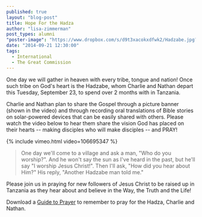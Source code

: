 ```yaml
---
published: true
layout: "blog-post"
title: Hope For the Hadza
author: "lisa-zimmerman"
post_types: alumni
"poster-image": "https://www.dropbox.com/s/d9t3xacokxdfwk2/Hadzabe.jpg?dl=0"
date: "2014-09-21 12:30:00"
tags: 
  - International
  - The Great Commission
---
```


One day we will gather in heaven with every tribe, tongue and nation!  Once such tribe on God's heart is the Hadzabe, whom Charlie and Nathan depart this Tuesday, September 23, to spend over 2 months with in Tanzania. 

Charlie and Nathan plan to share the Gospel through a picture banner (shown in the video) and through recording oral translations of Bible stories on solar-powered devices that can be easily shared with others.  Please watch the video below to hear them share the vision God has placed on their hearts -- making disciples who will make disciples -- and PRAY!

{% include vimeo.html video=106695347 %}

>One day we'll come to a village and ask a man, "Who do you worship?".  And he won't say the sun as I've heard in the past, but he'll say "I worship Jesus Christ!".  Then I'll ask, "How did you hear about Him?"  His reply, "Another Hadzabe man told me."

Please join us in praying for new followers of Jesus Christ to be raised up in Tanzania as they hear about and believe in the Way, the Truth and the Life!

Download a <a href="https://www.dropbox.com/s/wx5uhe1oehvpi7b/PRAY%20For%20the%20Hadza.pdf?dl=0" target="_blank">Guide to Prayer</a> to remember to pray for the Hadza, Charlie and Nathan.